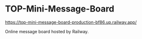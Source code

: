 # TOP-Mini-Message-Board

https://top-mini-message-board-production-bf86.up.railway.app/

Online message board hosted by Railway.